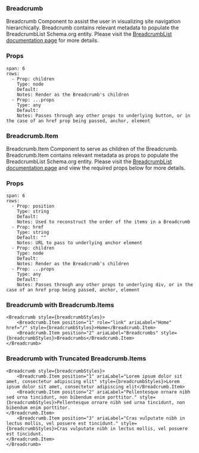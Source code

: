 ### Breadcrumb

Breadcrumb Component to assist the user in visualizing site navigation hierarchically. Breadcrumb contains relevant metadata to populate the BreadcrumbList Schema.org entity. Please visit the [BreadcrumbList documentation page](https://schema.org/BreadcrumbList) for more details.

### Props

```table
span: 6
rows:
  - Prop: children
    Type: node
    Default:
    Notes: Render as the Breadcrumb's children
  - Prop: ...props
    Type: any
    Default:
    Notes: Passes through any other props to underlying button, or in the case of an href prop being passed, anchor, element
```

### Breadcrumb.Item

Breadcrumb.Item Component to serve as children of the Breadcrumb. Breadcrumb.Item contains relevant metadata as props to populate the BreadcrumbList Schema.org entity. Please visit the [BreadcrumbList documentation page](https://schema.org/BreadcrumbList) and view the required props below for more details.

### Props

```table
span: 6
rows:
  - Prop: position
    Type: string
    Default:
    Notes: Used to reconstruct the order of the items in a Breadcrumb
  - Prop: href
    Type: string
    Default: ""
    Notes: URL to pass to underlying anchor element
  - Prop: children
    Type: node
    Default:
    Notes: Render as the Breadcrumb's children
  - Prop: ...props
    Type: any
    Default:
    Notes: Passes through any other props to underlying div, or in the case of an href prop being passed, anchor, element
```

### Breadcrumb with Breadcrumb.Items

```react
<Breadcrumb style={breadcrumbStyles}>
    <Breadcrumb.Item position="1" role="link" ariaLabel="Home" href="/" style={breadcrumbStyles}>Home</Breadcrumb.Item>
    <Breadcrumb.Item position="2" ariaLabel="Breadcrumbs" style={breadcrumbStyles}>Breadcrumbs</Breadcrumb.Item>
</Breadcrumb>
```

### Breadcrumb with Truncated Breadcrumb.Items

```react
<Breadcrumb style={breadcrumbStyles}>
    <Breadcrumb.Item position="1" ariaLabel="Lorem ipsum dolor sit amet, consectetur adipiscing elit" style={breadcrumbStyles}>Lorem ipsum dolor sit amet, consectetur adipiscing elit</Breadcrumb.Item>
    <Breadcrumb.Item position="2" ariaLabel="Pellentesque ornare nibh sed urna tincidunt, non bibendum enim porttitor." style={breadcrumbStyles}>Pellentesque ornare nibh sed urna tincidunt, non bibendum enim porttitor.
</Breadcrumb.Item>
    <Breadcrumb.Item position="3" ariaLabel="Cras vulputate nibh in lectus mollis, vel posuere est tincidunt." style={breadcrumbStyles}>Cras vulputate nibh in lectus mollis, vel posuere est tincidunt.
</Breadcrumb.Item>
</Breadcrumb>
```
